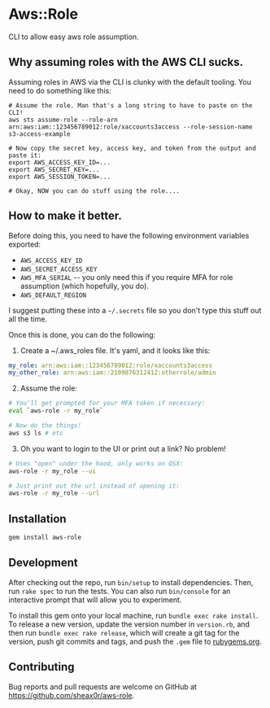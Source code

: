 # Aws::Role

CLI to allow easy aws role assumption.

## Why assuming roles with the AWS CLI sucks.

Assuming roles in AWS via the CLI is clunky with the default tooling. You need to do something like this:

```
# Assume the role. Man that's a long string to have to paste on the CLI!
aws sts assume-role --role-arn arn:aws:iam::123456789012:role/xaccounts3access --role-session-name s3-access-example

# Now copy the secret key, access key, and token from the output and paste it:
export AWS_ACCESS_KEY_ID=...
export AWS_SECRET_KEY=...
export AWS_SESSION_TOKEN=...

# Okay, NOW you can do stuff using the role....
```

## How to make it better.

Before doing this, you need to have the following environment variables exported:

  * `AWS_ACCESS_KEY_ID`
  * `AWS_SECRET_ACCESS_KEY`
  * `AWS_MFA_SERIAL` -- you only need this if you require MFA for role assumption (which hopefully, you do).
  * `AWS_DEFAULT_REGION`

I suggest putting these into a `~/.secrets` file so you don't type this stuff out all the time.

Once this is done, you can do the following:

1. Create a ~/.aws_roles file. It's yaml, and it looks like this:

```yaml
my_role: arn:aws:iam::123456789012:role/xaccounts3access
my_other_role: arn:aws:iam::2109876312412:otherrole/admin
```

2. Assume the role:
```bash
# You'll get prompted for your MFA token if necessary:
eval `aws-role -r my_role`

# Now do the things!
aws s3 ls # etc
```

3. Oh you want to login to the UI or print out a link? No problem!
```bash
# Uses "open" under the hood, only works on OSX:
aws-role -r my_role --ui

# Just print out the url instead of opening it:
aws-role -r my_role --url
```

## Installation

```bash
gem install aws-role
```

## Development

After checking out the repo, run `bin/setup` to install dependencies. Then, run `rake spec` to run the tests. You can also run `bin/console` for an interactive prompt that will allow you to experiment.

To install this gem onto your local machine, run `bundle exec rake install`. To release a new version, update the version number in `version.rb`, and then run `bundle exec rake release`, which will create a git tag for the version, push git commits and tags, and push the `.gem` file to [rubygems.org](https://rubygems.org).

## Contributing

Bug reports and pull requests are welcome on GitHub at https://github.com/sheax0r/aws-role.
